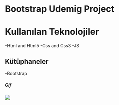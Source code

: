 <h1>Bootstrap Udemig Project</h1>

<h1>Kullanılan Teknolojiler</h1>

-Html and Html5
-Css and Css3
-JS

<h2>Kütüphaneler</h2>
-Bootstrap


<h5>Gif</h5>

<img src="/project.gif"/>
